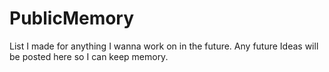 # PublicMemory
List I made for anything I wanna work on in the future.  Any future Ideas will be posted here so I can keep memory.

